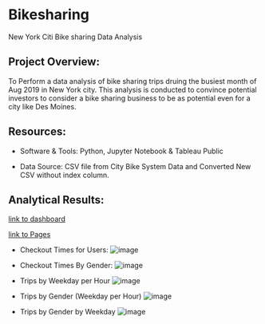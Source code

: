 # Bikesharing

New York Citi Bike sharing Data Analysis 

## Project Overview:

To Perform a data analysis of bike sharing trips druing the busiest month of Aug 2019 in New York city. This analysis is conducted to convince potential investors to consider a bike sharing business to be as potential even for a city like Des Moines. 

## Resources:

- Software & Tools: Python, Jupyter Notebook & Tableau Public 

- Data Source: CSV file from City Bike System Data and Converted New CSV without index column.

## Analytical Results:

[link to dashboard](https://public.tableau.com/views/Module14challengeDashboard/NYCCitiBikeAnalysisStory?:language=en-US&:display_count=n&:origin=viz_share_link)

[link to Pages](https://public.tableau.com/views/Module14challenge_16537666917370/UserTripsbyGenderbyWeekdayViz?:language=enUS&:display_count=n&:origin=viz_share_link)

- Checkout Times for Users:
![image](https://user-images.githubusercontent.com/93893263/170841353-c78b8176-4042-4297-a44f-8444c8ead4ae.png)

- Checkout Times By Gender:
![image](https://user-images.githubusercontent.com/93893263/170841422-8332a669-0b73-4360-b53d-33602c1a8d49.png)

- Trips by Weekday per Hour
![image](https://user-images.githubusercontent.com/93893263/170841453-f8e1fbcc-6317-4f3b-8b0f-f2c569ac4246.png)

- Trips by Gender (Weekday per Hour)
![image](https://user-images.githubusercontent.com/93893263/170841495-fb87a707-969c-4db4-89ad-5ea8bb75f52d.png)

- Trips by Gender by Weekday
![image](https://user-images.githubusercontent.com/93893263/170841536-75fa4e4f-3f66-4c4b-952e-a679baf3d265.png)






